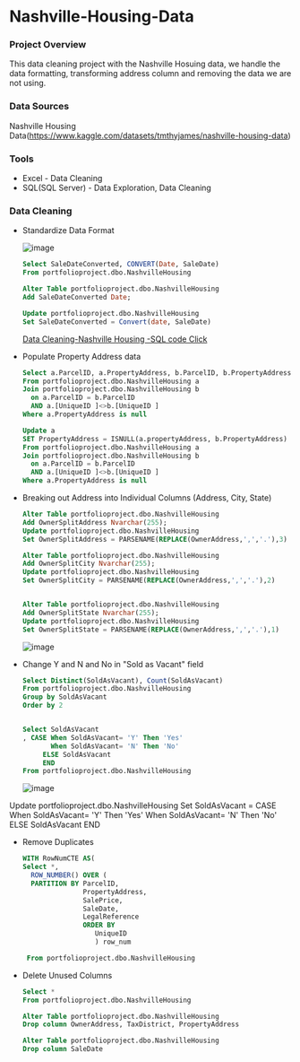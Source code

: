 # Nashville-Housing-Data

### Project Overview
 
This data cleaning project with the Nashville Hosuing data, we handle the data formatting, transforming address column and removing the data we are not using.

### Data Sources

Nashville Housing Data(https://www.kaggle.com/datasets/tmthyjames/nashville-housing-data)

### Tools

- Excel - Data Cleaning
- SQL(SQL Server) - Data Exploration, Data Cleaning

### Data Cleaning

- Standardize Data Format

	![image](https://github.com/MingyuTheAnalyst/Nashville-Housing-Data/assets/88122148/20be1bdf-93a1-4eeb-93db-bc8629e0e393)

  ```sql
  Select SaleDateConverted, CONVERT(Date, SaleDate)
  From portfolioproject.dbo.NashvilleHousing
  
  Alter Table portfolioproject.dbo.NashvilleHousing
  Add SaleDateConverted Date;
  
  Update portfolioproject.dbo.NashvilleHousing
  Set SaleDateConverted = Convert(date, SaleDate)
  ```
	[Data Cleaning-Nashville Housing -SQL code Click](https://github.com/MingyuTheAnalyst/Nashville-Housing-Data/blob/main/NashvilleHousingSQL.sql)
  
- Populate Property Address data

  ```sql
  Select a.ParcelID, a.PropertyAddress, b.ParcelID, b.PropertyAddress, ISNULL(a.propertyAddress, b.PropertyAddress)
  From portfolioproject.dbo.NashvilleHousing a
  Join portfolioproject.dbo.NashvilleHousing b
  	on a.ParcelID = b.ParcelID
  	AND a.[UniqueID ]<>b.[UniqueID ]
  Where a.PropertyAddress is null
  
  Update a
  SET PropertyAddress = ISNULL(a.propertyAddress, b.PropertyAddress)
  From portfolioproject.dbo.NashvilleHousing a
  Join portfolioproject.dbo.NashvilleHousing b
  	on a.ParcelID = b.ParcelID
  	AND a.[UniqueID ]<>b.[UniqueID ]
  Where a.PropertyAddress is null
  ```
  
- Breaking out Address into Individual Columns (Address, City, State)

  ```sql
  Alter Table portfolioproject.dbo.NashvilleHousing
  Add OwnerSplitAddress Nvarchar(255);
  Update portfolioproject.dbo.NashvilleHousing
  Set OwnerSplitAddress = PARSENAME(REPLACE(OwnerAddress,',','.'),3)
  
  Alter Table portfolioproject.dbo.NashvilleHousing
  Add OwnerSplitCity Nvarchar(255);
  Update portfolioproject.dbo.NashvilleHousing
  Set OwnerSplitCity = PARSENAME(REPLACE(OwnerAddress,',','.'),2)
  
  
  Alter Table portfolioproject.dbo.NashvilleHousing
  Add OwnerSplitState Nvarchar(255);
  Update portfolioproject.dbo.NashvilleHousing
  Set OwnerSplitState = PARSENAME(REPLACE(OwnerAddress,',','.'),1)
  ```
	 ![image](https://github.com/MingyuTheAnalyst/Nashville-Housing-Data/assets/88122148/7c8d2dcf-f1ac-494e-84fc-1034c584b9ba)

- Change Y and N and No in "Sold as Vacant" field

  ```sql
  Select Distinct(SoldAsVacant), Count(SoldAsVacant)
  From portfolioproject.dbo.NashvilleHousing
  Group by SoldAsVacant
  Order by 2
  
  
  Select SoldAsVacant
  , CASE When SoldAsVacant= 'Y' Then 'Yes'
         When SoldAsVacant= 'N' Then 'No'
  	   ELSE SoldAsVacant
  	   END
  From portfolioproject.dbo.NashvilleHousing
  ```
	![image](https://github.com/MingyuTheAnalyst/Nashville-Housing-Data/assets/88122148/341e638e-999b-4fe9-9cba-750ac9a0fae7)

Update portfolioproject.dbo.NashvilleHousing
Set SoldAsVacant = CASE When SoldAsVacant= 'Y' Then 'Yes'
       When SoldAsVacant= 'N' Then 'No'
	   ELSE SoldAsVacant
	   END
  
- Remove Duplicates
  
  ```sql
  WITH RowNumCTE AS(
  Select *,
 	ROW_NUMBER() OVER (
 	PARTITION BY ParcelID,
				 PropertyAddress,
				 SalePrice,
				 SaleDate,
				 LegalReference
				 ORDER BY
					UniqueID
					) row_num

   From portfolioproject.dbo.NashvilleHousing
  ```

- Delete Unused Columns
  
  ```sql
  Select *
  From portfolioproject.dbo.NashvilleHousing
  
  Alter Table portfolioproject.dbo.NashvilleHousing
  Drop column OwnerAddress, TaxDistrict, PropertyAddress
  
  Alter Table portfolioproject.dbo.NashvilleHousing
  Drop column SaleDate
  ```

